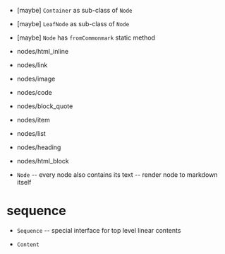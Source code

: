 - [maybe] `Container` as sub-class of `Node`
- [maybe] `LeafNode` as sub-class of `Node`

- [maybe] `Node` has `fromCommonmark` static method

- nodes/html_inline
- nodes/link
- nodes/image
- nodes/code

- nodes/block_quote
- nodes/item
- nodes/list
- nodes/heading
- nodes/html_block

- `Node` -- every node also contains its text -- render node to markdown itself

# sequence

- `Sequence` -- special interface for top level linear contents

- `Content`
